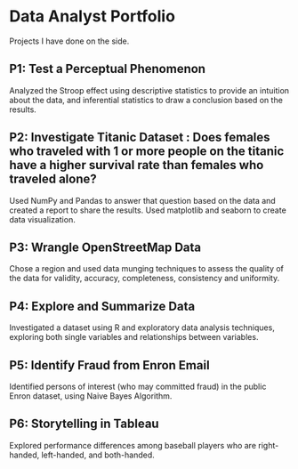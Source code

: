 # Data Analyst Portfolio
Projects I have done on the side.

## P1: Test a Perceptual Phenomenon
Analyzed the Stroop effect using descriptive statistics to provide an intuition about the data, and inferential statistics to draw a conclusion based on the results.

## P2: Investigate Titanic Dataset : Does females who traveled with 1 or more people on the titanic have a higher survival rate than females who traveled alone?
Used NumPy and Pandas to answer that question based on the data and created a report to share the results. Used matplotlib and seaborn to create data visualization.

## P3: Wrangle OpenStreetMap Data
Chose a region and used data munging techniques to assess the quality of the data for validity, accuracy, completeness, consistency and uniformity.

## P4: Explore and Summarize Data
Investigated a dataset using R and exploratory data analysis techniques, exploring both single variables and relationships between variables.

## P5: Identify Fraud from Enron Email
Identified persons of interest (who may committed fraud) in the public Enron dataset, using Naive Bayes Algorithm.

## P6: Storytelling in Tableau
Explored performance differences among baseball players who are right-handed, left-handed, and both-handed.
